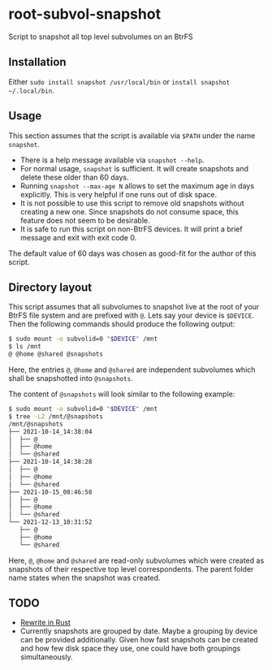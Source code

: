 # root-subvol-snapshot
Script to snapshot all top level subvolumes on an BtrFS

## Installation

Either `sudo install snapshot /usr/local/bin` or `install snapshot ~/.local/bin`.


## Usage
This section assumes that the script is available via `$PATH` under the name
`snapshot`.

* There is a help message available via `snapshot --help`.
* For normal usage, `snapshot` is sufficient. It will create snapshots and
  delete these older than 60 days.
* Running `snapshot --max-age N` allows to set the maximum age in days
  explicitly. This is very helpful if one runs out of disk space.
* It is not possible to use this script to remove old snapshots without
  creating a new one. Since snapshots do not consume space, this feature does
  not seem to be desirable.
* It is safe to run this script on non-BtrFS devices. It will print a brief
  message and exit with exit code 0.

The default value of 60 days was chosen as good-fit for the author of this
script.


## Directory layout
This script assumes that all subvolumes to snapshot live at the root of your
BtrFS file system and are prefixed with `@`. Lets say your device is `$DEVICE`.
Then the following commands should produce the following output:

```bash
$ sudo mount -o subvolid=0 "$DEVICE" /mnt
$ ls /mnt
@ @home @shared @snapshots
```

Here, the entries `@`, `@home` and `@shared` are independent subvolumes which
shall be snapshotted into `@snapshots`.

The content of `@snapshots` will look similar to the following example:

```bash
$ sudo mount -o subvolid=0 "$DEVICE" /mnt
$ tree -L2 /mnt/@snapshots
/mnt/@snapshots
├── 2021-10-14_14:38:04
│  ├── @
│  ├── @home
│  └── @shared
├── 2021-10-14_14:38:28
│  ├── @
│  ├── @home
│  └── @shared
├── 2021-10-15_08:46:58
│  ├── @
│  ├── @home
│  └── @shared
└── 2021-12-13_10:31:52
   ├── @
   ├── @home
   └── @shared
```
Here, `@`, `@home` and `@shared` are read-only subvolumes which were created as
snapshots of their respective top level correspondents. The parent folder name
states when the snapshot was created.

## TODO

* [Rewrite in Rust](https://github.com/ansuz/RIIR)
* Currently snapshots are grouped by date. Maybe a grouping by device can be
  provided additionally. Given how fast snapshots can be created and how few
  disk space they use, one could have both groupings simultaneously.
